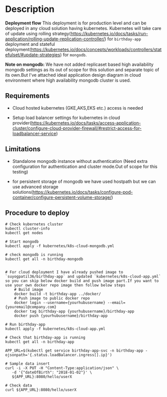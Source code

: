 # Description

**Deployment flow**
This deployment is for production level and can be deployed in any cloud solution having kubernetes.
Kubernetes will take care of update using rolling strategy(https://kubernetes.io/docs/tasks/run-application/rolling-update-replication-controller/) for `birthday-app` deployment and stateful deployment(https://kubernetes.io/docs/concepts/workloads/controllers/statefulset/#update-strategies) for `mongodb`.


**Note on mongodb:**
We have not added replicaset based high availability mongodb settings as its out of scope for this solution and separate topic of its own.But I've attached ideal application design diagram in cloud environment where high availability mongodb cluster is used.


## Requirements

  - Cloud hosted kubernetes (GKE,AKS,EKS etc.) access is needed

  - Setup load balancer settings for kubernetes in cloud provider(https://kubernetes.io/docs/tasks/access-application-cluster/configure-cloud-provider-firewall/#restrict-access-for-loadbalancer-service)



## Limitations

  - Standalone mongodb instance without authentication (Need extra configuration for authentication and cluster mode.Out of scope for this testing)

  - for persistent storage of mongodb we have used hostpath but we can use advanced storage solutions(https://kubernetes.io/docs/tasks/configure-pod-container/configure-persistent-volume-storage/)


## Procedure to deploy

```
# Check kubernetes cluster
kubectl cluster-info
kubectl get nodes

# Start mongodb
kubectl apply -f kubernetes/k8s-cloud-mongodb.yml

# check mongodb is running
kubectl get all -n birthday-mongodb


# For cloud deployment I have already pushed image to `suyogpatil36/birthday-app` and updated `kubernetes/k8s-cloud-app.yml` so you can skip below docker build and push image part.If you want to use your own docker repo image then follow below steps
    # Build image
    docker build -t birthday-app ../docker/
    # Push image to public docker repo
    docker login --username={yourhubusername} --email={youremail@company.com}
    docker tag birthday-app {yourhubusername}/birthday-app
    docker push {yourhubusername}/birthday-app

# Run birthday-app
kubectl apply -f kubernetes/k8s-cloud-app.yml

# Check that birthday-app is running
kubectl get all -n birthday-app

APP_URL=$(kubectl get service birthday-app-svc -n birthday-app -ojsonpath='{.status.loadBalancer.ingress[].ip}')

# Sample data insert
curl -i -X PUT -H "Content-Type:application/json" \
   -d '{"dateOfBirth": "2018-01-02"}' \
   ${APP_URL}:8080/hello/userX

# Check data
curl ${APP_URL}:8080/hello/userX
```
